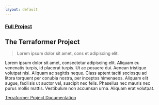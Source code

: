 ```yaml
---
layout: default
---
```


### [Full Project](https://github.com/Esri/Terraformer)
## The Terraformer Project

> Lorem ipsum dolor sit amet, cons
> et adipiscing elit.

Lorem ipsum dolor sit amet, consectetur adipiscing elit. Aliquam eu venenatis turpis, id placerat turpis. Ut ac posuere dui. Aenean tristique volutpat nisi. Aliquam ac sagittis neque. Class aptent taciti sociosqu ad litora torquent per conubia nostra, per inceptos himenaeos. Aliquam elit augue, facilisis ut auctor vel, suscipit nec felis. Phasellus nec mauris nec purus mollis mattis. Vestibulum non accumsan urna. Aliquam erat volutpat.

[Terraformer Project Documentation](/)